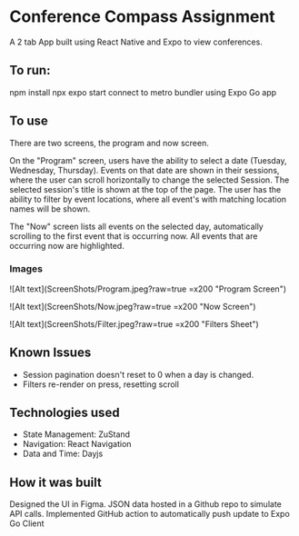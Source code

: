 # Conference Compass Assignment

A 2 tab App built using React Native and Expo to view conferences.

## To run:

npm install
npx expo start
connect to metro bundler using Expo Go app

## To use

There are two screens, the program and now screen.

On the "Program" screen, users have the ability to select a date (Tuesday, Wednesday, Thursday). Events on that date are shown in their sessions, where the user can scroll horizontally to change the selected Session. The selected session's title is shown at the top of the page. The user has the ability to filter by event locations, where all event's with matching location names will be shown.

The "Now" screen lists all events on the selected day, automatically scrolling to the first event that is occurring now. All events that are occurring now are highlighted.

### Images

![Alt text](ScreenShots/Program.jpeg?raw=true =x200 "Program Screen")

![Alt text](ScreenShots/Now.jpeg?raw=true =x200 "Now Screen")

![Alt text](ScreenShots/Filter.jpeg?raw=true =x200 "Filters Sheet")

## Known Issues

- Session pagination doesn't reset to 0 when a day is changed.
- Filters re-render on press, resetting scroll

## Technologies used

- State Management: ZuStand
- Navigation: React Navigation
- Data and Time: Dayjs

## How it was built

Designed the UI in Figma.
JSON data hosted in a Github repo to simulate API calls.
Implemented GitHub action to automatically push update to Expo Go Client
